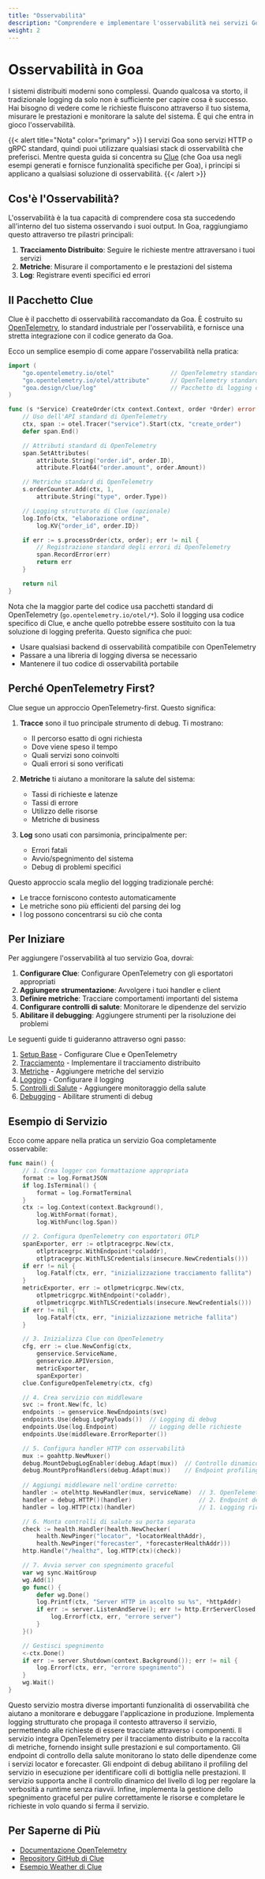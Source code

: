 ```yaml
---
title: "Osservabilità"
description: "Comprendere e implementare l'osservabilità nei servizi Goa"
weight: 2
---
```


# Osservabilità in Goa

I sistemi distribuiti moderni sono complessi. Quando qualcosa va storto, il tradizionale
logging da solo non è sufficiente per capire cosa è successo. Hai bisogno di vedere come
le richieste fluiscono attraverso il tuo sistema, misurare le prestazioni e monitorare la salute
del sistema. È qui che entra in gioco l'osservabilità.

{{< alert title="Nota" color="primary" >}}
I servizi Goa sono servizi HTTP o gRPC standard, quindi puoi utilizzare qualsiasi
stack di osservabilità che preferisci. Mentre questa guida si concentra su
[Clue](https://github.com/goadesign/clue) (che Goa usa negli esempi generati
e fornisce funzionalità specifiche per Goa), i principi si applicano a qualsiasi soluzione
di osservabilità.
{{< /alert >}}

## Cos'è l'Osservabilità?

L'osservabilità è la tua capacità di comprendere cosa sta succedendo all'interno del tuo sistema
osservando i suoi output. In Goa, raggiungiamo questo attraverso tre pilastri principali:

1. **Tracciamento Distribuito**: Seguire le richieste mentre attraversano i tuoi servizi
2. **Metriche**: Misurare il comportamento e le prestazioni del sistema
3. **Log**: Registrare eventi specifici ed errori

## Il Pacchetto Clue

Clue è il pacchetto di osservabilità raccomandato da Goa. È costruito su
[OpenTelemetry](https://opentelemetry.io), lo standard industriale per
l'osservabilità, e fornisce una stretta integrazione con il codice generato da Goa.

Ecco un semplice esempio di come appare l'osservabilità nella pratica:

```go
import (
    "go.opentelemetry.io/otel"                // OpenTelemetry standard
    "go.opentelemetry.io/otel/attribute"      // OpenTelemetry standard
    "goa.design/clue/log"                     // Pacchetto di logging di Clue
)

func (s *Service) CreateOrder(ctx context.Context, order *Order) error {
    // Uso dell'API standard di OpenTelemetry
    ctx, span := otel.Tracer("service").Start(ctx, "create_order")
    defer span.End()

    // Attributi standard di OpenTelemetry
    span.SetAttributes(
        attribute.String("order.id", order.ID),
        attribute.Float64("order.amount", order.Amount))

    // Metriche standard di OpenTelemetry
    s.orderCounter.Add(ctx, 1,
        attribute.String("type", order.Type))

    // Logging strutturato di Clue (opzionale)
    log.Info(ctx, "elaborazione ordine",
        log.KV{"order_id", order.ID})

    if err := s.processOrder(ctx, order); err != nil {
        // Registrazione standard degli errori di OpenTelemetry
        span.RecordError(err)
        return err
    }

    return nil
}
```

Nota che la maggior parte del codice usa pacchetti standard di OpenTelemetry
(`go.opentelemetry.io/otel/*`). Solo il logging usa codice specifico di Clue, e
anche quello potrebbe essere sostituito con la tua soluzione di logging preferita. Questo significa che puoi:
- Usare qualsiasi backend di osservabilità compatibile con OpenTelemetry
- Passare a una libreria di logging diversa se necessario
- Mantenere il tuo codice di osservabilità portabile

## Perché OpenTelemetry First?

Clue segue un approccio OpenTelemetry-first. Questo significa:

1. **Tracce** sono il tuo principale strumento di debug. Ti mostrano:
   - Il percorso esatto di ogni richiesta
   - Dove viene speso il tempo
   - Quali servizi sono coinvolti
   - Quali errori si sono verificati

2. **Metriche** ti aiutano a monitorare la salute del sistema:
   - Tassi di richieste e latenze
   - Tassi di errore
   - Utilizzo delle risorse
   - Metriche di business

3. **Log** sono usati con parsimonia, principalmente per:
   - Errori fatali
   - Avvio/spegnimento del sistema
   - Debug di problemi specifici

Questo approccio scala meglio del logging tradizionale perché:
- Le tracce forniscono contesto automaticamente
- Le metriche sono più efficienti del parsing dei log
- I log possono concentrarsi su ciò che conta

## Per Iniziare

Per aggiungere l'osservabilità al tuo servizio Goa, dovrai:

1. **Configurare Clue**: Configurare OpenTelemetry con gli esportatori appropriati
2. **Aggiungere strumentazione**: Avvolgere i tuoi handler e client
3. **Definire metriche**: Tracciare comportamenti importanti del sistema
4. **Configurare controlli di salute**: Monitorare le dipendenze del servizio
5. **Abilitare il debugging**: Aggiungere strumenti per la risoluzione dei problemi

Le seguenti guide ti guideranno attraverso ogni passo:

1. [Setup Base](1-setup) - Configurare Clue e OpenTelemetry
2. [Tracciamento](2-tracing) - Implementare il tracciamento distribuito
3. [Metriche](3-metrics) - Aggiungere metriche del servizio
4. [Logging](4-logging) - Configurare il logging
5. [Controlli di Salute](5-health) - Aggiungere monitoraggio della salute
6. [Debugging](6-debugging) - Abilitare strumenti di debug

## Esempio di Servizio

Ecco come appare nella pratica un servizio Goa completamente osservabile:

```go
func main() {
    // 1. Crea logger con formattazione appropriata
    format := log.FormatJSON
    if log.IsTerminal() {
        format = log.FormatTerminal
    }
    ctx := log.Context(context.Background(),
        log.WithFormat(format),
        log.WithFunc(log.Span))

    // 2. Configura OpenTelemetry con esportatori OTLP
    spanExporter, err := otlptracegrpc.New(ctx,
        otlptracegrpc.WithEndpoint(*coladdr),
        otlptracegrpc.WithTLSCredentials(insecure.NewCredentials()))
    if err != nil {
        log.Fatalf(ctx, err, "inizializzazione tracciamento fallita")
    }
    metricExporter, err := otlpmetricgrpc.New(ctx,
        otlpmetricgrpc.WithEndpoint(*coladdr),
        otlpmetricgrpc.WithTLSCredentials(insecure.NewCredentials()))
    if err != nil {
        log.Fatalf(ctx, err, "inizializzazione metriche fallita")
    }

    // 3. Inizializza Clue con OpenTelemetry
    cfg, err := clue.NewConfig(ctx,
        genservice.ServiceName,
        genservice.APIVersion,
        metricExporter,
        spanExporter)
    clue.ConfigureOpenTelemetry(ctx, cfg)

    // 4. Crea servizio con middleware
    svc := front.New(fc, lc)
    endpoints := genservice.NewEndpoints(svc)
    endpoints.Use(debug.LogPayloads())  // Logging di debug
    endpoints.Use(log.Endpoint)         // Logging delle richieste
    endpoints.Use(middleware.ErrorReporter())

    // 5. Configura handler HTTP con osservabilità
    mux := goahttp.NewMuxer()
    debug.MountDebugLogEnabler(debug.Adapt(mux))  // Controllo dinamico livello log
    debug.MountPprofHandlers(debug.Adapt(mux))    // Endpoint profiling Go
    
    // Aggiungi middleware nell'ordine corretto:
    handler := otelhttp.NewHandler(mux, serviceName)  // 3. OpenTelemetry
    handler = debug.HTTP()(handler)                   // 2. Endpoint debug
    handler = log.HTTP(ctx)(handler)                  // 1. Logging richieste

    // 6. Monta controlli di salute su porta separata
    check := health.Handler(health.NewChecker(
        health.NewPinger("locator", *locatorHealthAddr),
        health.NewPinger("forecaster", *forecasterHealthAddr)))
    http.Handle("/healthz", log.HTTP(ctx)(check))

    // 7. Avvia server con spegnimento graceful
    var wg sync.WaitGroup
    wg.Add(1)
    go func() {
        defer wg.Done()
        log.Printf(ctx, "Server HTTP in ascolto su %s", *httpAddr)
        if err := server.ListenAndServe(); err != http.ErrServerClosed {
            log.Errorf(ctx, err, "errore server")
        }
    }()

    // Gestisci spegnimento
    <-ctx.Done()
    if err := server.Shutdown(context.Background()); err != nil {
        log.Errorf(ctx, err, "errore spegnimento")
    }
    wg.Wait()
}
```

Questo servizio mostra diverse importanti funzionalità di osservabilità che aiutano
a monitorare e debuggare l'applicazione in produzione. Implementa logging strutturato
che propaga il contesto attraverso il servizio, permettendo alle richieste di essere
tracciate attraverso i componenti. Il servizio integra OpenTelemetry per il tracciamento
distribuito e la raccolta di metriche, fornendo insight sulle prestazioni e sul
comportamento. Gli endpoint di controllo della salute monitorano lo stato delle dipendenze come i
servizi locator e forecaster. Gli endpoint di debug abilitano il profiling del servizio
in esecuzione per identificare colli di bottiglia nelle prestazioni. Il servizio supporta anche il controllo
dinamico del livello di log per regolare la verbosità a runtime senza riavvii. Infine,
implementa la gestione dello spegnimento graceful per pulire correttamente le risorse e
completare le richieste in volo quando si ferma il servizio.

## Per Saperne di Più

- [Documentazione OpenTelemetry](https://opentelemetry.io/docs/)
- [Repository GitHub di Clue](https://github.com/goadesign/clue)
- [Esempio Weather di Clue](https://github.com/goadesign/clue/tree/main/example/weather) 